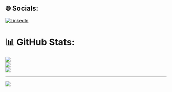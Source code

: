 
## 🌐 Socials:
[![LinkedIn](https://img.shields.io/badge/LinkedIn-%230077B5.svg?logo=linkedin&logoColor=white)](https://linkedin.com/in/https://www.linkedin.com/in/leoncia-rasoarivelo/) 


# 📊 GitHub Stats:

![](https://github-readme-stats.vercel.app/api?username=Leonciia&theme=dark&hide_border=false&include_all_commits=false&count_private=true)<br/>
![](https://github-readme-streak-stats.herokuapp.com/?user=Leonciia&theme=dark&hide_border=false)<br/>
![](https://github-readme-stats.vercel.app/api/top-langs/?username=Leonciia&theme=dark&hide_border=false&include_all_commits=false&count_private=true&layout=compact)

---

[![](https://visitcount.itsvg.in/api?id=Leonciia&icon=0&color=0)](https://visitcount.itsvg.in)

<!-- Proudly created with GPRM ( https://gprm.itsvg.in ) -->
